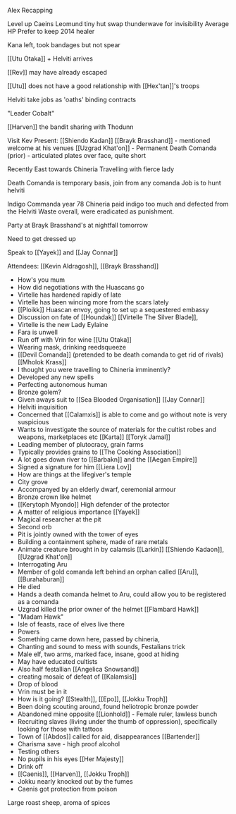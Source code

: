 
Alex Recapping

Level up Caeins
	Leomund tiny hut
	swap thunderwave for invisibility
	Average HP
	Prefer to keep 2014 healer

Kana left, took bandages but not spear

[[Utu Otaka]] + Helviti arrives

[[Rev]] may have already escaped

[[Utu]] does not have a good relationship with [[Hex'tan]]'s troops

Helviti take jobs as 'oaths' binding contracts

"Leader Cobalt"

[[Harven]] the bandit sharing with Thodunn


Visit Kev
Present: 
	[[Shiendo Kadan]]
	[[Brayk Brasshand]] - mentioned welcome at his venues
	[[Uzgrad Khat'on]] - Permanent Death Comanda (prior) - articulated plates over face, quite short

Recently East towards Chineria
Travelling with fierce lady

Death Comanda is temporary basis, join from any comanda
	Job is to hunt helviti

Indigo Commanda year 78 
Chineria paid indigo too much and defected from the Helviti Waste overall, were eradicated as punishment.


Party at Brayk Brasshand's at nightfall tomorrow

Need to get dressed up


Speak to [[Yayek]] and [[Jay Connar]]

Attendees:
[[Kevin Aldragosh]], [[Brayk Brasshand]]
- How's you mum
- How did negotiations with the Huascans go
- Virtelle has hardened rapidly of late
- Virtelle has been wincing more from the scars lately
- [[Ploikk]] Huascan envoy, going to set up a sequestered embassy
- Discussion on fate of [[Houndak]]
[[Virtelle The Silver Blade]],
- Virtelle is the new Lady Eylaine
- Fara is unwell
- Run off with Vrin for wine
[[Utu Otaka]]
 - Wearing mask, drinking reedsqueeze
- [[Devil Comanda]] (pretended to be death comanda to get rid of rivals)
[[Mholok Krass]]
- I thought you were travelling to Chineria imminently?
- Developed any new spells
- Perfecting autonomous human
- Bronze golem?
- Given aways suit to [[Sea Blooded Organisation]]
[[Jay Connar]]
- Helviti inquisition
- Concerned that [[Calamxis]] is able to come and go without note is very suspicious
- Wants to investigate the source of materials for the cultist robes and weapons, marketplaces etc
[[Karta]]
[[Toryk Jamal]]
- Leading member of plutocracy, grain farms
- Typically provides grains to [[The Cooking Association]]
- A lot goes down river to [[Barbakn]] and the [[Aegan Empire]]
- Signed a signature for him
[[Liera Lov]]
- How are things at the lifegiver's temple
- City grove
- Accompanyed by an elderly dwarf, ceremonial armour
- Bronze crown like helmet
- [[Kerytoph Myondo]] High defender of the protector
- A matter of religious importance
[[Yayek]]
- Magical researcher at the pit
- Second orb
- Pit is jointly owned with the tower of eyes
- Building a containment sphere, made of rare metals
- Animate creature brought in by calamsis
[[Larkin]]
[[Shiendo Kadaon]], [[Uzgrad Khat'on]]
- Interrogating Aru
- Member of gold comanda left behind an orphan called [[Aru]], [[Burahaburan]] 
- He died 
- Hands a death comanda helmet to Aru, could allow you to be registered as a comanda
- Uzgrad killed the prior owner of the helmet
[[Flambard Hawk]]
- "Madam Hawk"
- Isle of feasts, race of elves live there
- Powers
- Something came down here, passed by chineria,
- Chanting and sound to mess with sounds, Festalians trick
- Male elf, two arms, marked face, insane, good at hiding
- May have educated cultists
- Also half festallian
[[Angelica Snowsand]]
 - creating mosaic of defeat of [[Kalamsis]]
 - Drop of blood
- Vrin must be in it
- How is it going?
[[Stealth]], [[Epo]], [[Jokku Troph]]
- Been doing scouting around, found heliotropic bronze powder
- Abandoned mine opposite [[Lionhold]] - Female ruler, lawless bunch
- Recruiting slaves (living under the thumb of oppression), specifically looking for those with tattoos
- Town of [[Abdos]] called for aid, disappearances
[[Bartender]]
- Charisma save - high proof alcohol
- Testing others
- No pupils in his eyes
[[Her Majesty]]
- Drink off
- [[Caenis]], [[Harven]], [[Jokku Troph]]
- Jokku nearly knocked out by the fumes
- Caenis got protection from poison




Large roast sheep, aroma of spices






